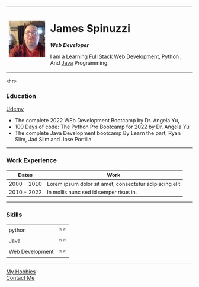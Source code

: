 <!DOCTYPE html>
<html lang="en">
  <head>
    <title>James's personal page</title>
    <meta charset="UTF-8">
    <meta name="viewport" content="width=device-width, initial-scale=1">
    <link href="css/style.css" rel="stylesheet">
  </head>
  <body>
    <table cellspacing = 20>
      <tr>
        <td> <img src="images/james_edited.jpg" alt="James profile picture"
    width = "150"></td>
    <td><h1>James Spinuzzi</h1>
  <p><em><strong>Web Developer</strong> </em></p>
  <p>I am a Learning <a href="https://www.w3schools.com/whatis/whatis_fullstack.asp"> Full Stack Web Development</a>, <a href="https://docs.python.org/3/faq/general.html">Python</a> , And <a href="https://www.guru99.com/java-platform.html">Java</a>  Programming.</p></td>
      </tr>
    </table cellspacing = "20">
   
    <hr>
  <h3><strong>Education</strong></h3>
  <p> <a href="https://www.udemy.com/?utm_source=adwords-brand&utm_medium=udemyads&utm_campaign=Brand-Udemy_la.EN_cc.US_dev.Desktop.Tablet&utm_term=_._ag_137319648178_._ad_595310984146_._de_c_._dm__._pl__._ti_kwd-310556426868_._li_9029045_._pd__._&utm_term=_._pd__._kw_udemy_._&matchtype=e&gclid=Cj0KCQjwheyUBhD-ARIsAHJNM-PMMJhugaeq8oBg5hsMMACkLflFwUbUE44pRFf1bkEJEdOtTt0g15saAvfMEALw_wcB">Udemy</a> </p>
  <ul>
    <li>The complete 2022 WEb Development Bootcamp by Dr. Angela Yu, </li> 
    <li>100 Days  of code: The Python Pro Bootcamp for 2022 by Dr. Angela Yu</li>    
    <li>The complete Java Development bootcamp By Learn the part, Ryan Slim, Jad Slim and Jose Portilla</li> 
  </ul>
  <hr>
  <h3> Work Experience</h3>
<table cellspacing = "10">
  <thead>
    <tr>
      <th> Dates</th>
      <th>Work</th>
    </tr>
  </thead>
  
  
  <tr>
    <td>2000 - 2010</td>
    <td>Lorem ipsum dolor sit amet, consectetur adipiscing elit</td>
  </tr>
  <tr>
    <td>2010 - 2022</td>
    <td>In mollis nunc sed id semper risus in.</td>
  </tr>
</table>
<hr>
  <h3>Skills</h3>

<table cellspacing ="10">
  <tr>
    <td>python</td>
    <td>⭐⭐</td>
  </tr>
  <tr>
    <td>Java</td>
    <td>⭐⭐</td>
  </tr>
  <tr>
    <td>Web Development</td>
    <td>⭐⭐</td>
  </tr>
</table>

  <hr>
  <a href="hobbies.html"> My Hobbies</a><br>
  <a href="contact.html">Contact Me</a>

  </body>
</html>
